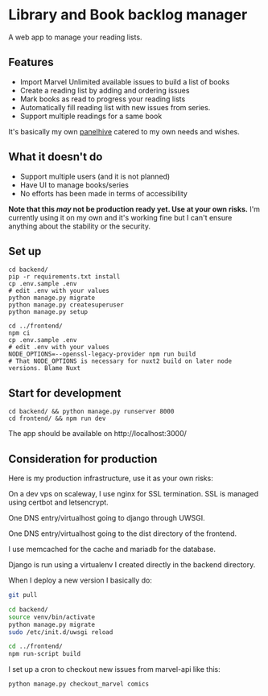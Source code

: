 # Library and Book backlog manager

A web app to manage your reading lists.

## Features

 * Import Marvel Unlimited available issues to build a list of books
 * Create a reading list by adding and ordering issues
 * Mark books as read to progress your reading lists
 * Automatically fill reading list with new issues from series.
 * Support multiple readings for a same book
 
It's basically my own [panelhive](https://app.panelhive.io) catered to my own needs and wishes.

## What it doesn't do

 * Support multiple users (and it is not planned)
 * Have UI to manage books/series
 * No efforts has been made in terms of accessibility

**Note that this *may* not be production ready yet. Use at your own risks.**
I'm currently using it on my own and it's working fine but I can't ensure anything about the stability or the security.

## Set up

```shell script
cd backend/
pip -r requirements.txt install
cp .env.sample .env
# edit .env with your values
python manage.py migrate
python manage.py createsuperuser
python manage.py setup

cd ../frontend/
npm ci
cp .env.sample .env
# edit .env with your values
NODE_OPTIONS=--openssl-legacy-provider npm run build
# That NODE_OPTIONS is necessary for nuxt2 build on later node versions. Blame Nuxt
```

## Start for development

```shell script
cd backend/ && python manage.py runserver 8000
cd frontend/ && npm run dev
```

The app should be available on http://localhost:3000/

## Consideration for production

Here is my production infrastructure, use it as your own risks:

On a dev vps on scaleway, I use nginx for SSL termination. SSL is managed using certbot and letsencrypt.

One DNS entry/virtualhost going to django through UWSGI.

One DNS entry/virtualhost going to the dist directory of the frontend.

I use memcached for the cache and mariadb for the database.

Django is run using a virtualenv I created directly in the backend directory.

When I deploy a new version I basically do:

```bash
git pull

cd backend/
source venv/bin/activate
python manage.py migrate
sudo /etc/init.d/uwsgi reload

cd ../frontend/
npm run-script build
```

I set up a cron to checkout new issues from marvel-api like this:

```bash
python manage.py checkout_marvel comics
```
